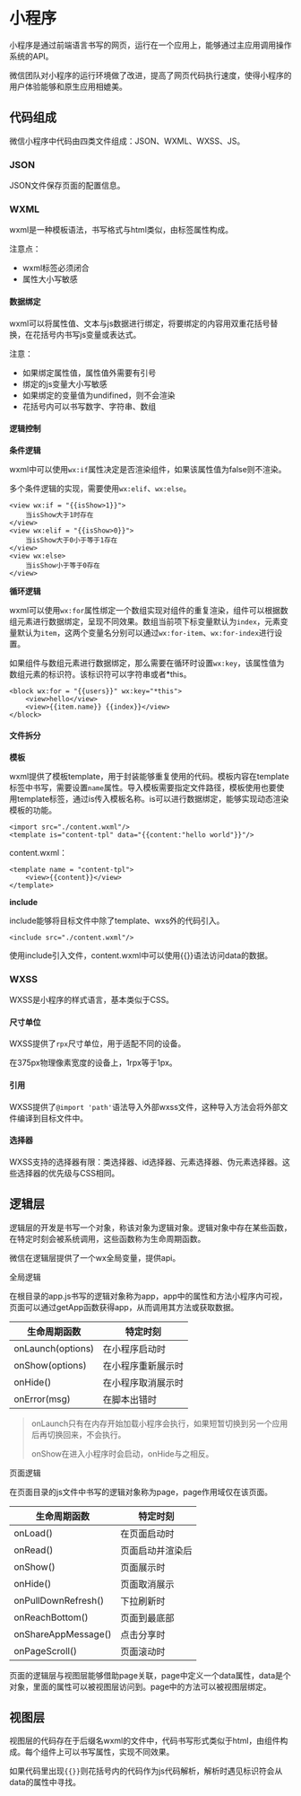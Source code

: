 # 小程序

小程序是通过前端语言书写的网页，运行在一个应用上，能够通过主应用调用操作系统的API。

微信团队对小程序的运行环境做了改进，提高了网页代码执行速度，使得小程序的用户体验能够和原生应用相媲美。

## 代码组成

微信小程序中代码由四类文件组成：JSON、WXML、WXSS、JS。

### JSON

JSON文件保存页面的配置信息。

### WXML

wxml是一种模板语法，书写格式与html类似，由标签属性构成。

注意点：

* wxml标签必须闭合
* 属性大小写敏感

#### 数据绑定

wxml可以将属性值、文本与js数据进行绑定，将要绑定的内容用双重花括号替换，在花括号内书写js变量或表达式。

注意：

* 如果绑定属性值，属性值外需要有引号
* 绑定的js变量大小写敏感
* 如果绑定的变量值为undifined，则不会渲染
* 花括号内可以书写数字、字符串、数组

#### 逻辑控制

**条件逻辑**

wxml中可以使用`wx:if`属性决定是否渲染组件，如果该属性值为false则不渲染。

多个条件逻辑的实现，需要使用`wx:elif`、`wx:else`。

```wxml
<view wx:if = "{{isShow>1}}">
	当isShow大于1时存在
</view>
<view wx:elif = "{{isShow>0}}">
	当isShow大于0小于等于1存在
</view>
<view wx:else>
	当isShow小于等于0存在
</view>
```

**循环逻辑**

wxml可以使用`wx:for`属性绑定一个数组实现对组件的重复渲染，组件可以根据数组元素进行数据绑定，呈现不同效果。数组当前项下标变量默认为`index`，元素变量默认为`item`，这两个变量名分别可以通过`wx:for-item`、`wx:for-index`进行设置。

如果组件与数组元素进行数据绑定，那么需要在循环时设置`wx:key`，该属性值为数组元素的标识符。该标识符可以字符串或者*this。

```wxml
<block wx:for = "{{users}}" wx:key="*this">
	<view>hello</view>
	<view>{{item.name}} {{index}}</view>
</block>
```

#### 文件拆分

**模板**

wxml提供了模板template，用于封装能够重复使用的代码。模板内容在template标签中书写，需要设置`name`属性。导入模板需要指定文件路径，模板使用也要使用template标签，通过is传入模板名称。is可以进行数据绑定，能够实现动态渲染模板的功能。

```wxml
<import src="./content.wxml"/>
<template is="content-tpl" data="{{content:"hello world"}}"/>
```

content.wxml：

```wxml
<template name = "content-tpl">
	<view>{{content}}</view>
</template>
```

**include**

include能够将目标文件中除了template、wxs外的代码引入。

```wxml
<include src="./content.wxml"/>
```

使用include引入文件，content.wxml中可以使用{{}}语法访问data的数据。

### WXSS

WXSS是小程序的样式语言，基本类似于CSS。

#### 尺寸单位

WXSS提供了`rpx`尺寸单位，用于适配不同的设备。

在375px物理像素宽度的设备上，1rpx等于1px。

#### 引用

WXSS提供了`@import 'path'`语法导入外部wxss文件，这种导入方法会将外部文件编译到目标文件中。

#### 选择器

WXSS支持的选择器有限：类选择器、id选择器、元素选择器、伪元素选择器。这些选择器的优先级与CSS相同。

## 逻辑层

逻辑层的开发是书写一个对象，称该对象为逻辑对象。逻辑对象中存在某些函数，在特定时刻会被系统调用，这些函数称为生命周期函数。

微信在逻辑层提供了一个wx全局变量，提供api。

全局逻辑

在根目录的app.js书写的逻辑对象称为app，app中的属性和方法小程序内可视，页面可以通过getApp函数获得app，从而调用其方法或获取数据。

| 生命周期函数      | 特定时刻           |
| ----------------- | ------------------ |
| onLaunch(options) | 在小程序启动时     |
| onShow(options)   | 在小程序重新展示时 |
| onHide()          | 在小程序取消展示时 |
| onError(msg)      | 在脚本出错时       |

> onLaunch只有在内存开始加载小程序会执行，如果短暂切换到另一个应用后再切换回来，不会执行。
>
> onShow在进入小程序时会启动，onHide与之相反。

页面逻辑

在页面目录的js文件中书写的逻辑对象称为page，page作用域仅在该页面。

| 生命周期函数        | 特定时刻         |
| ------------------- | ---------------- |
| onLoad()            | 在页面启动时     |
| onRead()            | 页面启动并渲染后 |
| onShow()            | 页面展示时       |
| onHide()            | 页面取消展示     |
| onPullDownRefresh() | 下拉刷新时       |
| onReachBottom()     | 页面到最底部     |
| onShareAppMessage() | 点击分享时       |
| onPageScroll()      | 页面滚动时       |

页面的逻辑层与视图层能够借助page关联，page中定义一个data属性，data是个对象，里面的属性可以被视图层访问到。page中的方法可以被视图层绑定。

## 视图层

视图层的代码存在于后缀名wxml的文件中，代码书写形式类似于html，由组件构成。每个组件上可以书写属性，实现不同效果。

如果代码里出现`{{}}`则花括号内的代码作为js代码解析，解析时遇见标识符会从data的属性中寻找。
